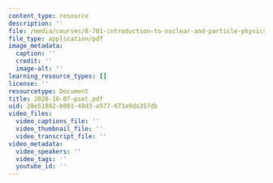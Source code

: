 ```yaml
---
content_type: resource
description: ''
file: /media/courses/8-701-introduction-to-nuclear-and-particle-physics-fall-2020/2020-10-07-pset.pdf
file_type: application/pdf
image_metadata:
  caption: ''
  credit: ''
  image-alt: ''
learning_resource_types: []
license: ''
resourcetype: Document
title: 2020-10-07-pset.pdf
uid: 28e51882-b001-48d3-a577-673a9da357db
video_files:
  video_captions_file: ''
  video_thumbnail_file: ''
  video_transcript_file: ''
video_metadata:
  video_speakers: ''
  video_tags: ''
  youtube_id: ''
---
```

